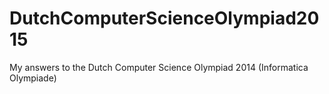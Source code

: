 DutchComputerScienceOlympiad2015
================================

My answers to the Dutch Computer Science Olympiad 2014 (Informatica Olympiade)
